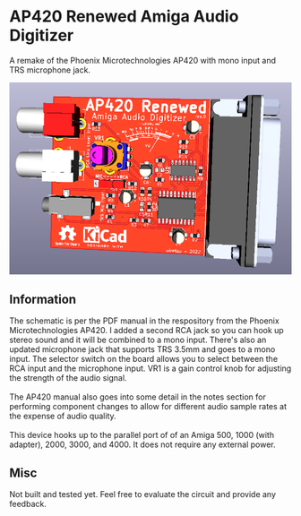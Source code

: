 # AP420 Renewed Amiga Audio Digitizer
A remake of the Phoenix Microtechnologies AP420 with mono input and TRS microphone jack.

![pic](pic.png)

## Information
The schematic is per the PDF manual in the respository from the Phoenix Microtechnologies AP420. I added a second RCA jack so you can hook up stereo sound and it will be combined to a mono input. There's also an updated microphone jack that supports TRS 3.5mm and goes to a mono input. The selector switch on the board allows you to select between the RCA input and the microphone input. VR1 is a gain control knob for adjusting the strength of the audio signal.
\
\
The AP420 manual also goes into some detail in the notes section for performing component changes to allow for different audio sample rates at the expense of audio quality.
\
\
This device hooks up to the parallel port of of an Amiga 500, 1000 (with adapter), 2000, 3000, and 4000. It does not require any external power.

## Misc
Not built and tested yet. Feel free to evaluate the circuit and provide any feedback.
